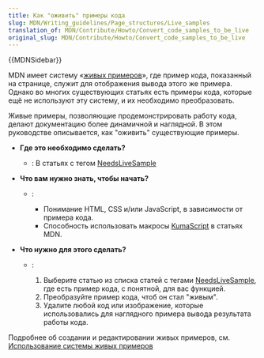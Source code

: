```yaml
---
title: Как "оживить" примеры кода
slug: MDN/Writing_guidelines/Page_structures/Live_samples
translation_of: MDN/Contribute/Howto/Convert_code_samples_to_be_live
original_slug: MDN/Contribute/Howto/Convert_code_samples_to_be_live
---
```

{{MDNSidebar}}

MDN имеет систему «[живых примеров](/ru/docs/MDN/Contribute/Editor/Live_samples)», где пример кода, показанный на странице, служит для отображения вывода этого же примера. Однако во многих существующих статьях есть примеры кода, которые ещё не используют эту систему, и их необходимо преобразовать.

Живые примеры, позволяющие продемонстрировать работу кода, делают документацию более динамичной и наглядной. В этом руководстве описывается, как "оживить" существующие примеры.

- **Где это необходимо сделать?**
  - : В статьях с тегом [NeedsLiveSample](/ru/docs/tag/NeedsLiveSample)
- **Что вам нужно знать, чтобы начать?**

  - :&#x20;

    - Понимание HTML, CSS и/или JavaScript, в зависимости от примера кода.
    - Способность использовать макросы [KumaScript](/ru/docs/MDN/Contribute/Tools/KumaScript) в статьях MDN.

- **Что нужно для этого сделать?**

  - :&#x20;

    1. Выберите статью из списка статей с тегами [NeedsLiveSample](/ru/docs/tag/NeedsLiveSample), где есть пример кода, с понятной, для вас функцией.
    2. Преобразуйте пример кода, чтоб он стал "живым".
    3. Удалите любой код или изображение, которые использовались для наглядного примера вывода результата работы кода.

Подробнее об создании и редактировании живых примеров, см. [Использование системы живых примеров](/ru/docs/MDN/Contribute/Editor/Live_samples)
